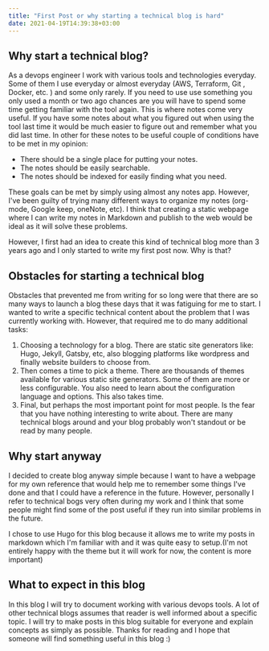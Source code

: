 ```yaml
---
title: "First Post or why starting a technical blog is hard"
date: 2021-04-19T14:39:38+03:00
---
```


## Why start a technical blog?

As a devops engineer I work with various tools and technologies everyday. Some of them I use everyday or almost everyday (AWS, Terraform, Git , Docker, etc. ) and some only rarely. If you need to use  use something you only used a month or two ago chances are you will have to spend some time getting familiar with the tool again. This is where notes come very useful. If you have some notes about what you figured out when using the tool last time it would be much easier to figure out and remember what you did last time. In other for these notes to be useful couple of conditions have to be met in my opinion:

- There should be a single place for putting your notes.
- The notes should be easily searchable.
- The notes should be indexed for easily finding what you need.

These goals can be met by simply using almost any notes app. However, I\'ve been guilty of trying many different ways to organize my notes (org-mode, Google keep, oneNote, etc). I think that creating a static webpage where I can write my notes in Markdown and publish to the web would be ideal as it will solve these problems.

However, I first had an idea to create this kind of technical blog more than 3 years ago and I only started to write my first post now. Why is that?

## Obstacles for starting a technical blog

Obstacles that prevented me from writing for so long were that there are so many ways to launch a blog these days that it was fatiguing for me to start. I wanted to write a specific technical content about the problem that I was currently working with. However, that required me to do many additional tasks:

1. Choosing a technology for a blog. There are static site generators like: Hugo, Jekyll, Gatsby, etc, also blogging platforms like wordpress and finally website builders to choose from.
2. Then comes a time to pick a theme. There are thousands of themes available for various static site generators. Some of them are more or less configurable. You also need to learn about the configuration language and options. This also takes time.
3. Final, but perhaps the most important point for most people. Is the fear that you have nothing interesting to write about. There are many technical blogs around and your blog probably won\'t standout or be read by many people.

## Why start anyway

I decided to create blog anyway simple because I want to have a webpage for my own reference that would help me to remember some things I\'ve done and that I could have a reference in the future. However, personally I refer to technical bogs very often during my work and I think that some people might find some of the post useful if they run into similar problems in the future.

I chose to use Hugo for this blog because it allows me to write my posts in markdown which I\'m familiar with and it was quite easy to setup.(I\'m not entirely happy with the  theme but it will work for now, the content is more important)

## What to expect in this blog

In this blog I will try to document working with various devops tools. A lot of other technical blogs assumes that reader is well informed about a specific topic. I will try to make posts in this blog suitable for everyone and explain concepts as simply as possible.
Thanks for reading and I hope that someone will find something useful in this blog :)
